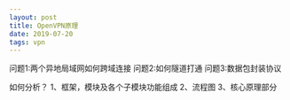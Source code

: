 ```yaml
---
layout: post
title: OpenVPN原理
date: 2019-07-20
tags: vpn
---
```


问题1:两个异地局域网如何跨域连接
问题2:如何隧道打通
问题3:数据包封装协议

如何分析？
1、框架，模块及各个子模块功能组成
2、流程图
3、核心原理部分
